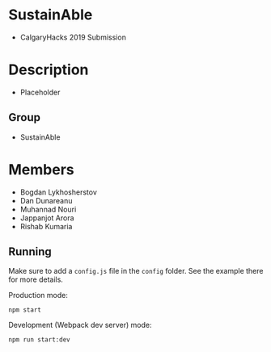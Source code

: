 # SustainAble
- CalgaryHacks 2019 Submission

# Description
- Placeholder

## Group 
- SustainAble

# Members
- Bogdan Lykhosherstov
- Dan Dunareanu
- Muhannad Nouri
- Jappanjot Arora
- Rishab Kumaria



## Running

Make sure to add a `config.js` file in the `config` folder. See the example there for more details.

Production mode:

```shell
npm start
```

Development (Webpack dev server) mode:

```shell
npm run start:dev
```
